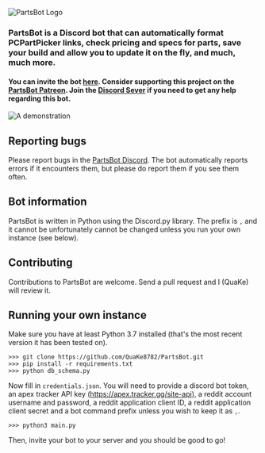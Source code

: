![PartsBot Logo](https://images-ext-2.discordapp.net/external/6UmCMcasGIE3Re778AWhhiu9-bBYH9oJk6Css0sRb0g/%3Ftoken-time%3D1612396800%26token-hash%3D9oUuzM-M5AMRgqCPjngzkuMQSHvY9p6kcmIzh-XHcAg%253D/https/c10.patreonusercontent.com/3/eyJ3Ijo5NjB9/patreon-media/p/campaign/4864117/1cca5404da9a41a4af5bc81fda411782/4.png)

### PartsBot is a Discord bot that can automatically format PCPartPicker links, check pricing and specs for parts, save your build and allow you to update it on the fly, and much, much more.
#### You can invite the bot [here](https://discord.com/api/oauth2/authorize?client_id=769886576321888256&permissions=0&scope=bot). Consider supporting this project on the [PartsBot Patreon](https://www.patreon.com/partsbot). Join the [Discord Sever](https://discord.gg/WM9pHp8) if you need to get any help regarding this bot.

![A demonstration](https://media.discordapp.net/attachments/525286309376426014/805931963734032394/ezgif.com-gif-maker.gif)

## Reporting bugs
Please report bugs in the [PartsBot Discord](https://discord.gg/WM9pHp8). The bot automatically reports errors if it encounters them, but please do report them if you see them often.

## Bot information
PartsBot is written in Python using the Discord.py library. The prefix is `,` and it cannot be unfortunately cannot be changed unless you run your own instance (see below).

## Contributing
Contributions to PartsBot are welcome. Send a pull request and I (QuaKe) will review it.

## Running your own instance
Make sure you have at least Python 3.7 installed (that's the most recent version it has been tested on).
```
>>> git clone https://github.com/QuaKe8782/PartsBot.git
>>> pip install -r requirements.txt
>>> python db_schema.py
```
Now fill in `credentials.json`. You will need to provide a discord bot token, an apex tracker API key (https://apex.tracker.gg/site-api), a reddit account username and password, a reddit application client ID, a reddit application client secret and a bot command prefix unless you wish to keep it as `,`.
```
>>> python3 main.py
```
Then, invite your bot to your server and you should be good to go!